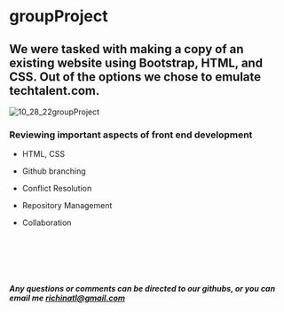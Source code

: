 # groupProject

## We were tasked with making a copy of an existing website using Bootstrap, HTML, and CSS. Out of the options we chose to emulate techtalent.com.

![10_28_22groupProject](https://user-images.githubusercontent.com/95508564/198679909-be3ad50e-79fd-4a02-aad9-5a576173917a.png)

 
  
  
### Reviewing important aspects of front end development
- HTML, CSS
- Github branching
- Conflict Resolution
- Repository Management
- Collaboration
 
  
  <br>
  <br>
  <br>
  <br>
   
 ##### Any questions or comments can be directed to our githubs, or you can email me richinatl@gmail.com


